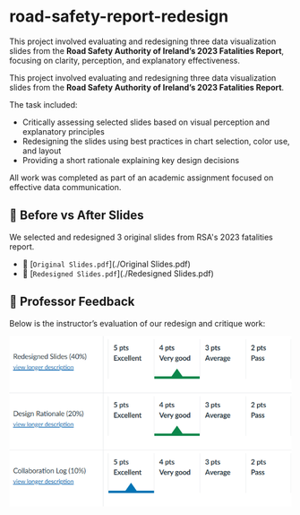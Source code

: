 # road-safety-report-redesign
This project involved evaluating and redesigning three data visualization slides from the **Road Safety Authority of Ireland’s 2023 Fatalities Report**, focusing on clarity, perception, and explanatory effectiveness.

This project involved evaluating and redesigning three data visualization slides from the **Road Safety Authority of Ireland’s 2023 Fatalities Report**.

The task included:
- Critically assessing selected slides based on visual perception and explanatory principles
- Redesigning the slides using best practices in chart selection, color use, and layout
- Providing a short rationale explaining key design decisions

All work was completed as part of an academic assignment focused on effective data communication.

## 📝 Before vs After Slides

We selected and redesigned 3 original slides from RSA's 2023 fatalities report.

- 📄 [`Original Slides.pdf`](./Original Slides.pdf) 
- 🎨 [`Redesigned Slides.pdf`](./Redesigned Slides.pdf)


## 🧠 Professor Feedback

Below is the instructor’s evaluation of our redesign and critique work:

![Professor Feedback](./Feedback.png)
